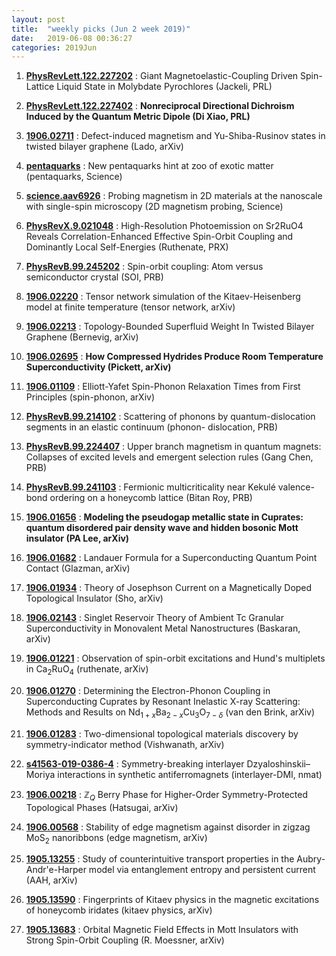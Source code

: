 ```yaml
---
layout: post
title:  "weekly picks (Jun 2 week 2019)"
date:   2019-06-08 00:36:27
categories: 2019Jun
---
```


1. **[PhysRevLett.122.227202](https://journals.aps.org/prl/abstract/10.1103/PhysRevLett.122.227202)** : Giant Magnetoelastic-Coupling Driven Spin-Lattice Liquid State in Molybdate Pyrochlores (Jackeli, PRL)

1. **[PhysRevLett.122.227402](https://journals.aps.org/prl/abstract/10.1103/PhysRevLett.122.227402)** : **Nonreciprocal Directional Dichroism Induced by the Quantum Metric Dipole (Di Xiao, PRL)**


1. **[1906.02711](http://arxiv.org/abs/1906.02711)** : Defect-induced magnetism and Yu-Shiba-Rusinov states in twisted bilayer graphene (Lado, arXiv)

1. **[pentaquarks](http://science.sciencemag.org/content/364/6444/917)** : New pentaquarks hint at zoo of exotic matter (pentaquarks, Science)

1. **[science.aav6926](http://www.sciencemag.org/lookup/doi/10.1126/science.aav6926)** : Probing magnetism in 2D materials at the nanoscale with single-spin microscopy (2D magnetism probing, Science)

1. **[PhysRevX.9.021048](https://journals.aps.org/prx/abstract/10.1103/PhysRevX.9.021048)** : High-Resolution Photoemission on Sr2RuO4 Reveals Correlation-Enhanced Effective Spin-Orbit Coupling and Dominantly Local Self-Energies (Ruthenate, PRX)

1. **[PhysRevB.99.245202](https://journals.aps.org/prb/abstract/10.1103/PhysRevB.99.245202)** : Spin-orbit coupling: Atom versus semiconductor crystal (SOI, PRB)

1. **[1906.02220](http://arxiv.org/abs/1906.02220)** : Tensor network simulation of the Kitaev-Heisenberg model at finite temperature (tensor network, arXiv)

1. **[1906.02213](http://arxiv.org/abs/1906.02213)** : Topology-Bounded Superfluid Weight In Twisted Bilayer Graphene (Bernevig, arXiv)

1. **[1906.02695](http://arxiv.org/abs/1906.02695)** : **How Compressed Hydrides Produce Room Temperature Superconductivity (Pickett, arXiv)**

1. **[1906.01109](http://arxiv.org/abs/1906.01109)** : Elliott-Yafet Spin-Phonon Relaxation Times from First Principles (spin-phonon, arXiv)

1. **[PhysRevB.99.214102](https://link.aps.org/doi/10.1103/PhysRevB.99.214102)** : Scattering of phonons by quantum-dislocation segments in an elastic continuum (phonon- dislocation, PRB)

1. **[PhysRevB.99.224407](https://link.aps.org/doi/10.1103/PhysRevB.99.224407)** : Upper branch magnetism in quantum magnets: Collapses of excited levels and emergent selection rules (Gang Chen, PRB)

1. **[PhysRevB.99.241103](https://link.aps.org/doi/10.1103/PhysRevB.99.241103)** : Fermionic multicriticality near Kekulé valence-bond ordering on a honeycomb lattice (Bitan Roy, PRB)

1. **[1906.01656](http://arxiv.org/abs/1906.01656)** :  **Modeling the pseudogap metallic state in Cuprates: quantum disordered pair density wave and hidden bosonic Mott insulator (PA Lee, arXiv)**

1. **[1906.01682](http://arxiv.org/abs/1906.01682)** : Landauer Formula for a Superconducting Quantum Point Contact (Glazman, arXiv)

1. **[1906.01934](http://arxiv.org/abs/1906.01934)** : Theory of Josephson Current on a Magnetically Doped Topological Insulator (Sho, arXiv)

1. **[1906.02143](http://arxiv.org/abs/1906.02143)** : Singlet Reservoir Theory of Ambient Tc Granular Superconductivity in Monovalent Metal Nanostructures (Baskaran, arXiv)

1. **[1906.01221](http://arxiv.org/abs/1906.01221)** : Observation of spin-orbit excitations and Hund's multiplets in Ca$_2$RuO$_4$ (ruthenate, arXiv)

1. **[1906.01270](http://arxiv.org/abs/1906.01270)** : Determining the Electron-Phonon Coupling in Superconducting Cuprates by Resonant Inelastic X-ray Scattering: Methods and Results on Nd$_{1+x}$Ba$_{2-x}$Cu$_3$O$_{7-\delta}$ (van den Brink, arXiv)

1. **[1906.01283](http://arxiv.org/abs/1906.01283)** : Two-dimensional topological materials discovery by symmetry-indicator method (Vishwanath, arXiv)

1. **[s41563-019-0386-4](http://www.nature.com/articles/s41563-019-0386-4)** : Symmetry-breaking interlayer Dzyaloshinskii–Moriya interactions in synthetic antiferromagnets (interlayer-DMI, nmat)

1. **[1906.00218](http://arxiv.org/abs/1906.00218)** : $\mathbb{Z}_Q$ Berry Phase for Higher-Order Symmetry-Protected Topological Phases (Hatsugai, arXiv)

1. **[1906.00568](http://arxiv.org/abs/1906.00568)** : Stability of edge magnetism against disorder in zigzag MoS$_2$ nanoribbons (edge magnetism, arXiv)

1. **[1905.13255](http://arxiv.org/abs/1905.13255)** : Study of counterintuitive transport properties in the Aubry-Andr\'e-Harper model via entanglement entropy and persistent current (AAH, arXiv)

1. **[1905.13590](http://arxiv.org/abs/1905.13590)** : Fingerprints of Kitaev physics in the magnetic excitations of honeycomb iridates (kitaev physics, arXiv)

1. **[1905.13683](http://arxiv.org/abs/1905.13683)** : Orbital Magnetic Field Effects in Mott Insulators with Strong Spin-Orbit Coupling (R. Moessner, arXiv)
















